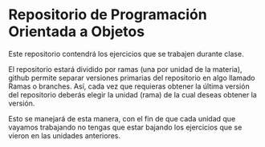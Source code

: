 # Repositorio de Programación Orientada a Objetos

Este repositorio contendrá los ejercicios que se trabajen durante clase.

El repositorio estará dividido por ramas (una por unidad de la materia), github permite separar versiones primarias del repositorio en algo llamado Ramas o branches. Así, cada vez que requieras obtener la última versión del repositorio deberás elegir la unidad (rama) de la cual deseas obtener la versión.

Esto se manejará de esta manera, con el fin de que cada unidad que vayamos trabajando no tengas que estar bajando los ejercicios que se vieron en las unidades anteriores.
